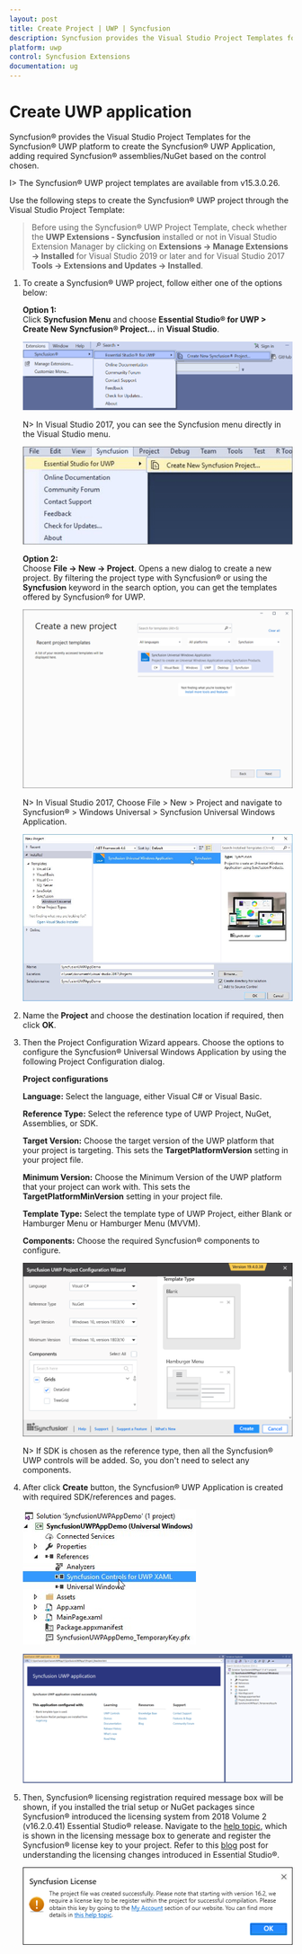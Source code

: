 ```yaml
---
layout: post
title: Create Project | UWP | Syncfusion
description: Syncfusion provides the Visual Studio Project Templates for the Syncfusion UWP platform to create Syncfusion UWP Applications
platform: uwp
control: Syncfusion Extensions
documentation: ug
---
```


# Create UWP application

Syncfusion® provides the Visual Studio Project Templates for the Syncfusion® UWP platform to create the Syncfusion® UWP Application, adding required Syncfusion® assemblies/NuGet based on the control chosen.  

I> The Syncfusion® UWP project templates are available from v15.3.0.26.  

Use the following steps to create the Syncfusion® UWP project through the Visual Studio Project Template:

> Before using the Syncfusion® UWP Project Template, check whether the **UWP Extensions - Syncfusion** installed or not in Visual Studio Extension Manager by clicking on **Extensions -> Manage Extensions -> Installed** for Visual Studio 2019 or later and for Visual Studio 2017 **Tools -> Extensions and Updates -> Installed**.

1. To create a Syncfusion® UWP project, follow either one of the options below:

   **Option 1:**   
   Click **Syncfusion Menu** and choose **Essential Studio® for UWP > Create New Syncfusion® Project…** in **Visual Studio**.
   
   ![Choose Syncfusion Universal Windows Application from Visual Studio new project dialog via Syncfusion menu](Syncfusion-Project-Templates_images/Syncfusion_Menu_ProjectTemplate-latest.png)

   N> In Visual Studio 2017, you can see the Syncfusion menu directly in the Visual Studio menu.

   ![Choose Syncfusion Universal Windows Application from Visual Studio new project dialog via Syncfusion menu](Syncfusion-Project-Templates_images/Syncfusion_Menu_ProjectTemplate.png)

   **Option 2:**  
   Choose **File -> New -> Project**. Opens a new dialog to create a new project. By filtering the project type with Syncfusion® or using the **Syncfusion** keyword in the search option, you can get the templates offered by Syncfusion® for UWP.

   ![Choose Syncfusion Universal Windows Application from Visual Studio new project dialog](Syncfusion-Project-Templates_images/Syncfusion-Project-Templates-img1-latest.png)

   N> In Visual Studio 2017, Choose File > New > Project and navigate to Syncfusion® > Windows Universal > Syncfusion Universal Windows Application.

   ![Choose Syncfusion Universal Windows Application from Visual Studio new project dialog](Syncfusion-Project-Templates_images/Syncfusion-Project-Templates-img1.jpeg)

2. Name the **Project** and choose the destination location if required, then click **OK**. 

3. Then the Project Configuration Wizard appears. Choose the options to configure the Syncfusion® Universal Windows Application by using the following Project Configuration dialog.

   **Project configurations**

   **Language:** Select the language, either Visual C# or Visual Basic.

   **Reference Type:** Select the reference type of UWP Project, NuGet, Assemblies, or SDK.

   **Target Version:** Choose the target version of the UWP platform that your project is targeting. This sets the **TargetPlatformVersion** setting in your project file.

   **Minimum Version:** Choose the Minimum Version of the UWP platform that your project can work with. This sets the **TargetPlatformMinVersion** setting in your project file.

   **Template Type:** Select the template type of UWP Project, either Blank or Hamburger Menu or Hamburger Menu (MVVM).

   **Components:** Choose the required Syncfusion® components to configure.
   
   ![Syncfusion UWP Project configuration wizard](Syncfusion-Project-Templates_images/Syncfusion-Project-Templates-img4.jpeg)
   
   N> If SDK is chosen as the reference type, then all the Syncfusion® UWP controls will be added. So, you don't need to select any components.
   
4. After click **Create** button, the Syncfusion® UWP Application is created with required SDK/references and pages.

   ![Syncfusion UWP Project created with SDK reference](Syncfusion-Project-Templates_images/Syncfusion-Project-Templates-img5.jpeg)

   ![Syncfusion UWP Project created with readme](Syncfusion-Project-Templates_images/Syncfusion-Project-Templates-img7.PNG)

5. Then, Syncfusion® licensing registration required message box will be shown, if you installed the trial setup or NuGet packages since Syncfusion® introduced the licensing system from 2018 Volume 2 (v16.2.0.41) Essential Studio® release. Navigate to the  [help topic](https://help.syncfusion.com/common/essential-studio/licensing/overview#how-to-generate-syncfusion-license-key), which is shown in the licensing message box to generate and register the Syncfusion® license key to your project. Refer to this [blog](https://www.syncfusion.com/blogs/post/whats-new-in-2018-volume-2.aspx) post for understanding the licensing changes introduced in Essential Studio®.

   ![Syncfusion license registration required information dialog in Syncfusion UWP Project](Syncfusion-Project-Templates_images/Syncfusion-Project-Templates-img6.jpeg)   



